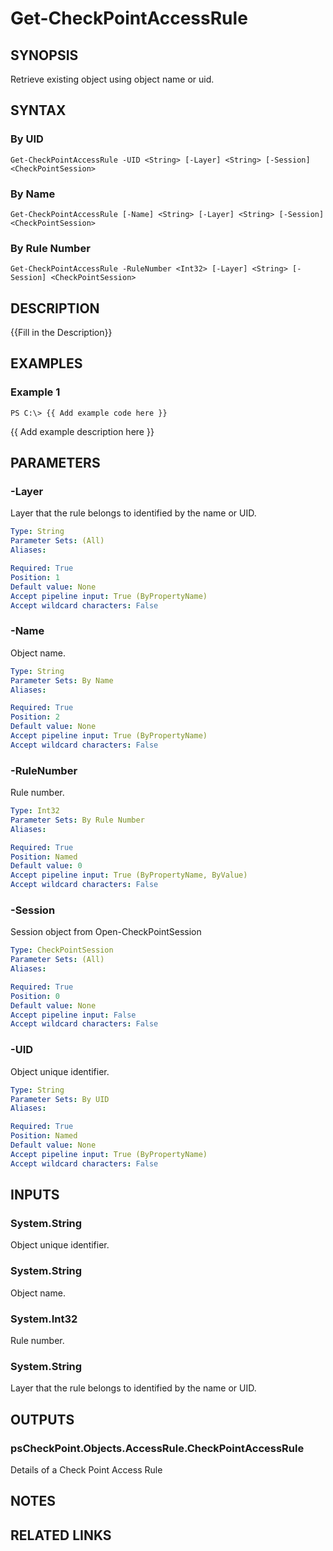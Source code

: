 # Get-CheckPointAccessRule

## SYNOPSIS
Retrieve existing object using object name or uid.

## SYNTAX

### By UID
```
Get-CheckPointAccessRule -UID <String> [-Layer] <String> [-Session] <CheckPointSession>
```

### By Name
```
Get-CheckPointAccessRule [-Name] <String> [-Layer] <String> [-Session] <CheckPointSession>
```

### By Rule Number
```
Get-CheckPointAccessRule -RuleNumber <Int32> [-Layer] <String> [-Session] <CheckPointSession>
```

## DESCRIPTION
{{Fill in the Description}}

## EXAMPLES

### Example 1
```
PS C:\> {{ Add example code here }}
```

{{ Add example description here }}

## PARAMETERS

### -Layer
Layer that the rule belongs to identified by the name or UID.

```yaml
Type: String
Parameter Sets: (All)
Aliases: 

Required: True
Position: 1
Default value: None
Accept pipeline input: True (ByPropertyName)
Accept wildcard characters: False
```

### -Name
Object name.

```yaml
Type: String
Parameter Sets: By Name
Aliases: 

Required: True
Position: 2
Default value: None
Accept pipeline input: True (ByPropertyName)
Accept wildcard characters: False
```

### -RuleNumber
Rule number.

```yaml
Type: Int32
Parameter Sets: By Rule Number
Aliases: 

Required: True
Position: Named
Default value: 0
Accept pipeline input: True (ByPropertyName, ByValue)
Accept wildcard characters: False
```

### -Session
Session object from Open-CheckPointSession

```yaml
Type: CheckPointSession
Parameter Sets: (All)
Aliases: 

Required: True
Position: 0
Default value: None
Accept pipeline input: False
Accept wildcard characters: False
```

### -UID
Object unique identifier.

```yaml
Type: String
Parameter Sets: By UID
Aliases: 

Required: True
Position: Named
Default value: None
Accept pipeline input: True (ByPropertyName)
Accept wildcard characters: False
```

## INPUTS

### System.String
Object unique identifier.

### System.String
Object name.

### System.Int32
Rule number.

### System.String
Layer that the rule belongs to identified by the name or UID.

## OUTPUTS

### psCheckPoint.Objects.AccessRule.CheckPointAccessRule
Details of a Check Point Access Rule

## NOTES

## RELATED LINKS

